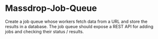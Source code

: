 # Massdrop-Job-Queue
Create a job queue whose workers fetch data from a URL and store the results in a database. The job queue should expose a REST API for adding jobs and checking their status / results.
